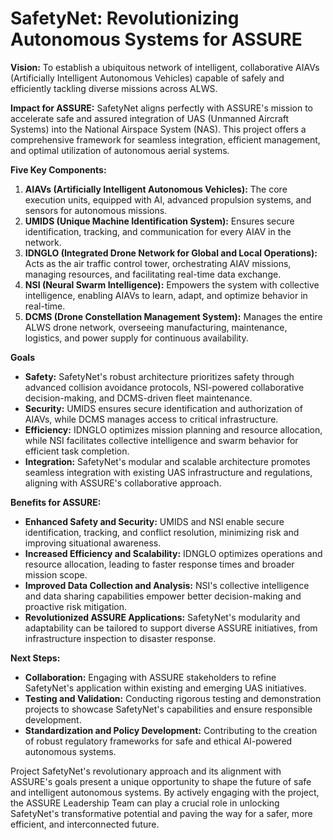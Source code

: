 # SafetyNet: Revolutionizing Autonomous Systems for ASSURE 

**Vision:** To establish a ubiquitous network of intelligent, collaborative AIAVs (Artificially Intelligent Autonomous Vehicles) capable of safely and efficiently tackling diverse missions across ALWS.

**Impact for ASSURE:** SafetyNet aligns perfectly with ASSURE's mission to accelerate safe and assured integration of UAS (Unmanned Aircraft Systems) into the National Airspace System (NAS). This project offers a comprehensive framework for seamless integration, efficient management, and optimal utilization of autonomous aerial systems.

**Five Key Components:**

1.  **AIAVs (Artificially Intelligent Autonomous Vehicles):** The core execution units, equipped with AI, advanced propulsion systems, and sensors for autonomous missions.
2.  **UMIDS (Unique Machine Identification System):** Ensures secure identification, tracking, and communication for every AIAV in the network.
3.  **IDNGLO (Integrated Drone Network for Global and Local Operations):** Acts as the air traffic control tower, orchestrating AIAV missions, managing resources, and facilitating real-time data exchange.
4.  **NSI (Neural Swarm Intelligence):** Empowers the system with collective intelligence, enabling AIAVs to learn, adapt, and optimize behavior in real-time.
5.  **DCMS (Drone Constellation Management System):** Manages the entire ALWS drone network, overseeing manufacturing, maintenance, logistics, and power supply for continuous availability.

**Goals**

-   **Safety:**  SafetyNet's robust architecture prioritizes safety through advanced collision avoidance protocols, NSI-powered collaborative decision-making, and DCMS-driven fleet maintenance.
-   **Security:**  UMIDS ensures secure identification and authorization of AIAVs, while DCMS manages access to critical infrastructure.
-   **Efficiency:**  IDNGLO optimizes mission planning and resource allocation, while NSI facilitates collective intelligence and swarm behavior for efficient task completion.
-   **Integration:**  SafetyNet's modular and scalable architecture promotes seamless integration with existing UAS infrastructure and regulations, aligning with ASSURE's collaborative approach.

**Benefits for ASSURE:**

-   **Enhanced Safety and Security:** UMIDS and NSI enable secure identification, tracking, and conflict resolution, minimizing risk and improving situational awareness.
-   **Increased Efficiency and Scalability:** IDNGLO optimizes operations and resource allocation, leading to faster response times and broader mission scope.
-   **Improved Data Collection and Analysis:** NSI's collective intelligence and data sharing capabilities empower better decision-making and proactive risk mitigation.
-   **Revolutionized ASSURE Applications:** SafetyNet's modularity and adaptability can be tailored to support diverse ASSURE initiatives, from infrastructure inspection to disaster response.

**Next Steps:**

-   **Collaboration:** Engaging with ASSURE stakeholders to refine SafetyNet's application within existing and emerging UAS initiatives.
-   **Testing and Validation:** Conducting rigorous testing and demonstration projects to showcase SafetyNet's capabilities and ensure responsible development.
-   **Standardization and Policy Development:** Contributing to the creation of robust regulatory frameworks for safe and ethical AI-powered autonomous systems.

Project SafetyNet's revolutionary approach and its alignment with ASSURE's goals present a unique opportunity to shape the future of safe and intelligent autonomous systems. By actively engaging with the project, the ASSURE Leadership Team can play a crucial role in unlocking SafetyNet's transformative potential and paving the way for a safer, more efficient, and interconnected future.
